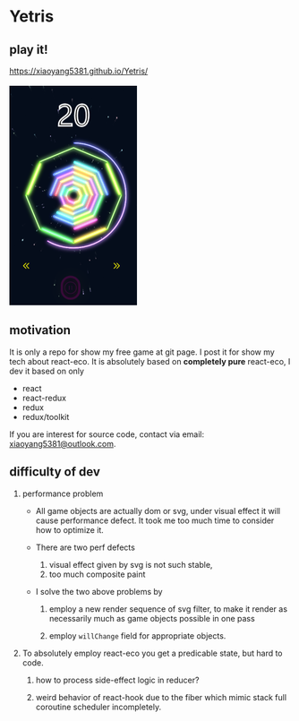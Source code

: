 # Yetris
## play it!
https://xiaoyang5381.github.io/Yetris/

![screen-shot](./screen-shot.png)

## motivation
It is only a repo for show my free game at git page.
I post it for show my tech about react-eco.
It is absolutely based on **completely pure** react-eco,
I dev it based on only
- react
- react-redux
- redux
- redux/toolkit

If you are interest for source code, contact via email: xiaoyang5381@outlook.com.

## difficulty of dev
1. performance problem
   - All game objects are actually dom or svg, under visual effect it will cause performance defect.
   It took me too much time to consider how to optimize it.
   - There are two perf defects
     1. visual effect given by svg is not such stable, 
     2. too much composite paint

   - I solve the two above problems by
     1. employ a new render sequence of svg filter, 
        to make it render as necessarily much as game objects possible in one pass
     
     2. employ `willChange` field for appropriate objects.

2. To absolutely employ react-eco you get a predicable state, but hard to code.
   1. how to process side-effect logic in reducer?

   2. weird behavior of react-hook due to the fiber which mimic stack full coroutine scheduler incompletely.
